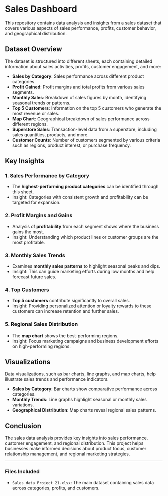 # Sales Dashboard

This repository contains data analysis and insights from a sales dataset that covers various aspects of sales performance, profits, customer behavior, and geographical distribution.

## Dataset Overview

The dataset is structured into different sheets, each containing detailed information about sales activities, profits, customer engagement, and more:

- **Sales by Category**: Sales performance across different product categories.
- **Profit Gained**: Profit margins and total profits from various sales segments.
- **Monthly Sales**: Breakdown of sales figures by month, identifying seasonal trends or patterns.
- **Top 5 Customers**: Information on the top 5 customers who generate the most revenue or sales.
- **Map Chart**: Geographical breakdown of sales performance across different regions.
- **Superstore Sales**: Transaction-level data from a superstore, including sales quantities, products, and more.
- **Customer Counts**: Number of customers segmented by various criteria such as regions, product interest, or purchase frequency.

## Key Insights

### 1. Sales Performance by Category
- The **highest-performing product categories** can be identified through this sheet.
- Insight: Categories with consistent growth and profitability can be targeted for expansion.

### 2. Profit Margins and Gains
- Analysis of **profitability** from each segment shows where the business gains the most.
- Insight: Understanding which product lines or customer groups are the most profitable.

### 3. Monthly Sales Trends
- Examines **monthly sales patterns** to highlight seasonal peaks and dips.
- Insight: This can guide marketing efforts during low months and help forecast future sales.

### 4. Top Customers
- **Top 5 customers** contribute significantly to overall sales.
- Insight: Providing personalized attention or loyalty rewards to these customers can increase retention and further sales.

### 5. Regional Sales Distribution
- The **map chart** shows the best-performing regions.
- Insight: Focus marketing campaigns and business development efforts on high-performing regions.

## Visualizations

Data visualizations, such as bar charts, line graphs, and map charts, help illustrate sales trends and performance indicators.

- **Sales by Category**: Bar charts show comparative performance across categories.
- **Monthly Trends**: Line graphs highlight seasonal or monthly sales variations.
- **Geographical Distribution**: Map charts reveal regional sales patterns.

## Conclusion

The sales data analysis provides key insights into sales performance, customer engagement, and regional distribution. This project helps businesses make informed decisions about product focus, customer relationship management, and regional marketing strategies.

---

### Files Included

- `Sales_data_Project_21.xlsx`: The main dataset containing sales data across categories, profits, and customers.
